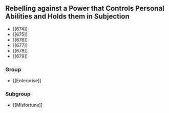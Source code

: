 ## Rebelling against a Power that Controls Personal Abilities and Holds them in Subjection

- [[674]]
- [[675]]
- [[676]]
- [[677]]
- [[678]]
- [[679]]

### Group
- [[Enterprise]]

### Subgroup
- [[Misfortune]]

